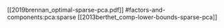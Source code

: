 [[2019brennan_optimal-sparse-pca.pdf]]
#factors-and-components:pca:sparse
[[2013berthet_comp-lower-bounds-sparse-pca]]

